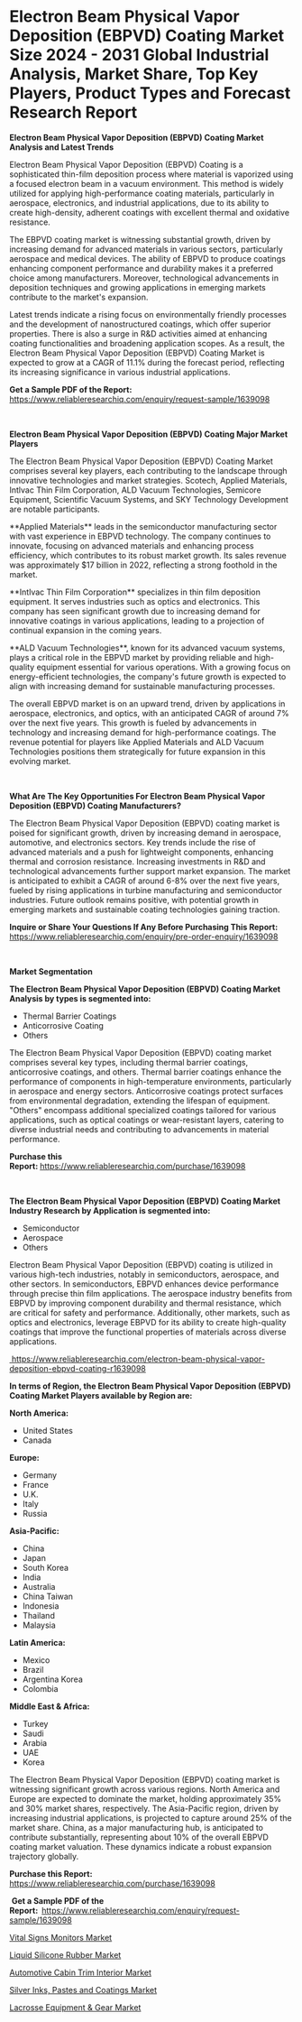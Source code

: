 <p><h1>Electron Beam Physical Vapor Deposition (EBPVD) Coating Market Size 2024 - 2031 Global Industrial Analysis, Market Share, Top Key Players, Product Types and Forecast Research Report</h1></p><p><strong>Electron Beam Physical Vapor Deposition (EBPVD) Coating Market Analysis and Latest Trends</strong></p>
<p><p>Electron Beam Physical Vapor Deposition (EBPVD) Coating is a sophisticated thin-film deposition process where material is vaporized using a focused electron beam in a vacuum environment. This method is widely utilized for applying high-performance coating materials, particularly in aerospace, electronics, and industrial applications, due to its ability to create high-density, adherent coatings with excellent thermal and oxidative resistance.</p><p>The EBPVD coating market is witnessing substantial growth, driven by increasing demand for advanced materials in various sectors, particularly aerospace and medical devices. The ability of EBPVD to produce coatings enhancing component performance and durability makes it a preferred choice among manufacturers. Moreover, technological advancements in deposition techniques and growing applications in emerging markets contribute to the market's expansion.</p><p>Latest trends indicate a rising focus on environmentally friendly processes and the development of nanostructured coatings, which offer superior properties. There is also a surge in R&D activities aimed at enhancing coating functionalities and broadening application scopes. As a result, the Electron Beam Physical Vapor Deposition (EBPVD) Coating Market is expected to grow at a CAGR of 11.1% during the forecast period, reflecting its increasing significance in various industrial applications.</p></p>
<p><strong>Get a Sample PDF of the Report:&nbsp;</strong> <a href="https://www.reliableresearchiq.com/enquiry/request-sample/1639098?utm_campaign=1124&utm_medium=2&utm_source=Github&utm_content=ia&utm_term=02102024&utm_id=electron-beam-physical-vapor-deposition-ebpvd-coating">https://www.reliableresearchiq.com/enquiry/request-sample/1639098</a></p>
<p>&nbsp;</p>
<p><strong>Electron Beam Physical Vapor Deposition (EBPVD) Coating Major Market Players</strong></p>
<p><p>The Electron Beam Physical Vapor Deposition (EBPVD) Coating Market comprises several key players, each contributing to the landscape through innovative technologies and market strategies. Scotech, Applied Materials, Intlvac Thin Film Corporation, ALD Vacuum Technologies, Semicore Equipment, Scientific Vacuum Systems, and SKY Technology Development are notable participants.</p><p>**Applied Materials** leads in the semiconductor manufacturing sector with vast experience in EBPVD technology. The company continues to innovate, focusing on advanced materials and enhancing process efficiency, which contributes to its robust market growth. Its sales revenue was approximately $17 billion in 2022, reflecting a strong foothold in the market.</p><p>**Intlvac Thin Film Corporation** specializes in thin film deposition equipment. It serves industries such as optics and electronics. This company has seen significant growth due to increasing demand for innovative coatings in various applications, leading to a projection of continual expansion in the coming years.</p><p>**ALD Vacuum Technologies**, known for its advanced vacuum systems, plays a critical role in the EBPVD market by providing reliable and high-quality equipment essential for various operations. With a growing focus on energy-efficient technologies, the company's future growth is expected to align with increasing demand for sustainable manufacturing processes.</p><p>The overall EBPVD market is on an upward trend, driven by applications in aerospace, electronics, and optics, with an anticipated CAGR of around 7% over the next five years. This growth is fueled by advancements in technology and increasing demand for high-performance coatings. The revenue potential for players like Applied Materials and ALD Vacuum Technologies positions them strategically for future expansion in this evolving market.</p></p>
<p>&nbsp;</p>
<p><strong>What Are The Key Opportunities For Electron Beam Physical Vapor Deposition (EBPVD) Coating Manufacturers?</strong></p>
<p><p>The Electron Beam Physical Vapor Deposition (EBPVD) coating market is poised for significant growth, driven by increasing demand in aerospace, automotive, and electronics sectors. Key trends include the rise of advanced materials and a push for lightweight components, enhancing thermal and corrosion resistance. Increasing investments in R&D and technological advancements further support market expansion. The market is anticipated to exhibit a CAGR of around 6-8% over the next five years, fueled by rising applications in turbine manufacturing and semiconductor industries. Future outlook remains positive, with potential growth in emerging markets and sustainable coating technologies gaining traction.</p></p>
<p><strong>Inquire or Share Your Questions If Any Before Purchasing This Report:</strong> <a href="https://www.reliableresearchiq.com/enquiry/pre-order-enquiry/1639098?utm_campaign=1124&utm_medium=2&utm_source=Github&utm_content=ia&utm_term=02102024&utm_id=electron-beam-physical-vapor-deposition-ebpvd-coating">https://www.reliableresearchiq.com/enquiry/pre-order-enquiry/1639098</a></p>
<p>&nbsp;</p>
<p><strong>Market Segmentation</strong></p>
<p><strong>The Electron Beam Physical Vapor Deposition (EBPVD) Coating Market Analysis by types is segmented into:</strong></p>
<p><ul><li>Thermal Barrier Coatings</li><li>Anticorrosive Coating</li><li>Others</li></ul></p>
<p><p>The Electron Beam Physical Vapor Deposition (EBPVD) coating market comprises several key types, including thermal barrier coatings, anticorrosive coatings, and others. Thermal barrier coatings enhance the performance of components in high-temperature environments, particularly in aerospace and energy sectors. Anticorrosive coatings protect surfaces from environmental degradation, extending the lifespan of equipment. "Others" encompass additional specialized coatings tailored for various applications, such as optical coatings or wear-resistant layers, catering to diverse industrial needs and contributing to advancements in material performance.</p></p>
<p><strong>Purchase this Report:&nbsp;</strong><a href="https://www.reliableresearchiq.com/purchase/1639098?utm_campaign=1124&utm_medium=2&utm_source=Github&utm_content=ia&utm_term=02102024&utm_id=electron-beam-physical-vapor-deposition-ebpvd-coating">https://www.reliableresearchiq.com/purchase/1639098</a></p>
<p>&nbsp;</p>
<p><strong>The Electron Beam Physical Vapor Deposition (EBPVD) Coating Market Industry Research by Application is segmented into:</strong></p>
<p><ul><li>Semiconductor</li><li>Aerospace</li><li>Others</li></ul></p>
<p><p>Electron Beam Physical Vapor Deposition (EBPVD) coating is utilized in various high-tech industries, notably in semiconductors, aerospace, and other sectors. In semiconductors, EBPVD enhances device performance through precise thin film applications. The aerospace industry benefits from EBPVD by improving component durability and thermal resistance, which are critical for safety and performance. Additionally, other markets, such as optics and electronics, leverage EBPVD for its ability to create high-quality coatings that improve the functional properties of materials across diverse applications.</p></p>
<p><a href="https://www.reliableresearchiq.com/electron-beam-physical-vapor-deposition-ebpvd-coating-r1639098?utm_campaign=1124&utm_medium=2&utm_source=Github&utm_content=ia&utm_term=02102024&utm_id=electron-beam-physical-vapor-deposition-ebpvd-coating">&nbsp;https://www.reliableresearchiq.com/electron-beam-physical-vapor-deposition-ebpvd-coating-r1639098</a></p>
<p><strong>In terms of Region, the Electron Beam Physical Vapor Deposition (EBPVD) Coating Market Players available by Region are:</strong></p>
<p>
    <p> <strong> North America: </strong>
        <ul>
            <li>United States</li>
            <li>Canada</li>
        </ul>
        </p> 
    <p> <strong> Europe: </strong>
        <ul>
            <li>Germany</li>
            <li>France</li>
            <li>U.K.</li>
            <li>Italy</li>
            <li>Russia</li>
        </ul>
        </p> 
    <p> <strong> Asia-Pacific: </strong>
        <ul>
            <li>China</li>
            <li>Japan</li>
            <li>South Korea</li>
            <li>India</li>
            <li>Australia</li>
            <li>China Taiwan</li>
            <li>Indonesia</li>
            <li>Thailand</li>
            <li>Malaysia</li>
        </ul>
        </p> 
    <p> <strong> Latin America: </strong>
        <ul>
            <li>Mexico</li>
            <li>Brazil</li>
            <li>Argentina Korea</li>
            <li>Colombia</li>
        </ul>
        </p> 
    <p> <strong> Middle East & Africa: </strong>
        <ul>
            <li>Turkey</li>
            <li>Saudi</li>
            <li>Arabia</li>
            <li>UAE</li>
            <li>Korea</li>
        </ul>
    </p>
    </p>
<p><p>The Electron Beam Physical Vapor Deposition (EBPVD) coating market is witnessing significant growth across various regions. North America and Europe are expected to dominate the market, holding approximately 35% and 30% market shares, respectively. The Asia-Pacific region, driven by increasing industrial applications, is projected to capture around 25% of the market share. China, as a major manufacturing hub, is anticipated to contribute substantially, representing about 10% of the overall EBPVD coating market valuation. These dynamics indicate a robust expansion trajectory globally.</p></p>
<p><strong>Purchase this Report: </strong><a href="https://www.reliableresearchiq.com/purchase/1639098?utm_campaign=1124&utm_medium=2&utm_source=Github&utm_content=ia&utm_term=02102024&utm_id=electron-beam-physical-vapor-deposition-ebpvd-coating">https://www.reliableresearchiq.com/purchase/1639098</a></p>
<p>&nbsp;<strong>Get a Sample PDF of the Report:&nbsp;&nbsp;</strong><a href="https://www.reliableresearchiq.com/enquiry/request-sample/1639098?utm_campaign=1124&utm_medium=2&utm_source=Github&utm_content=ia&utm_term=02102024&utm_id=electron-beam-physical-vapor-deposition-ebpvd-coating">https://www.reliableresearchiq.com/enquiry/request-sample/1639098</a></p>
<p><strong></strong></p>
<p><p><a href="https://www.linkedin.com/pulse/vital-signs-monitors-market-size-growing-cagr-149-report-covers-ggiae?utm_campaign=1124&utm_medium=2&utm_source=Github&utm_content=ia&utm_term=02102024&utm_id=electron-beam-physical-vapor-deposition-ebpvd-coating">Vital Signs Monitors Market</a></p><p><a href="https://www.linkedin.com/pulse/liquid-silicone-rubber-market2024-2031-industry-insights-tz1ce?utm_campaign=1124&utm_medium=2&utm_source=Github&utm_content=ia&utm_term=02102024&utm_id=electron-beam-physical-vapor-deposition-ebpvd-coating">Liquid Silicone Rubber Market</a></p><p><a href="https://issuu.com/reportprime-2/docs/automotive-cabin-trim-interior-mark_5a257f5e14f4f1?utm_campaign=1124&utm_medium=2&utm_source=Github&utm_content=ia&utm_term=02102024&utm_id=electron-beam-physical-vapor-deposition-ebpvd-coating">Automotive Cabin Trim Interior Market</a></p><p><a href="https://github.com/jennyt6m/Market-Research-Report-List-1/blob/main/silver-inks-pastes-and-coatings-market.md?utm_campaign=1124&utm_medium=2&utm_source=Github&utm_content=ia&utm_term=02102024&utm_id=electron-beam-physical-vapor-deposition-ebpvd-coating">Silver Inks, Pastes and Coatings Market</a></p><p><a href="https://issuu.com/reportprime-2/docs/lacrosse-equipment-gear-market-size_c66775d9f4aa2f?utm_campaign=1124&utm_medium=2&utm_source=Github&utm_content=ia&utm_term=02102024&utm_id=electron-beam-physical-vapor-deposition-ebpvd-coating">Lacrosse Equipment & Gear Market</a></p></p>